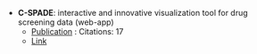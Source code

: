 - **C-SPADE**: interactive and innovative visualization tool for drug screening data (web-app)
	- [Publication](https://doi.org/10.1093/nar/gkx384) : Citations: 17
	- [Link](https://cspade.fimm.fi/help)
